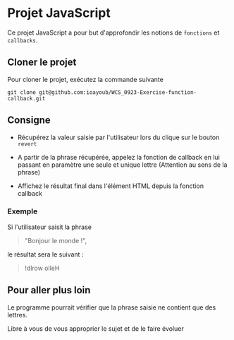 # Projet JavaScript

Ce projet JavaScript a pour but d'approfondir les notions de `fonctions` et `callbacks`.

## Cloner le projet

Pour cloner le projet, exécutez la commande suivante 

````
git clone git@github.com:ioayoub/WCS_0923-Exercise-function-callback.git
````

## Consigne

- Récupérez la valeur saisie par l'utilisateur lors du clique sur le bouton `revert`

- A partir de la phrase récupérée, appelez la fonction de callback en lui passant en paramètre une seule et unique lettre (Attention au sens de la phrase)
  
- Affichez le résultat final dans l'élément HTML depuis la fonction callback

### Exemple
Si l'utilisateur saisit la phrase 
>"Bonjour le monde !", 

le résultat sera le suivant :

> !dlrow olleH

## Pour aller plus loin

Le programme pourrait vérifier que la phrase saisie ne contient que des lettres.

Libre à vous de vous approprier le sujet et de le faire évoluer


